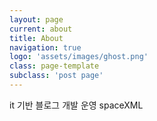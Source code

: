 ```yaml
---
layout: page
current: about
title: About
navigation: true
logo: 'assets/images/ghost.png'
class: page-template
subclass: 'post page'
---
```

it 기반 블로그 개발 운영 spaceXML
